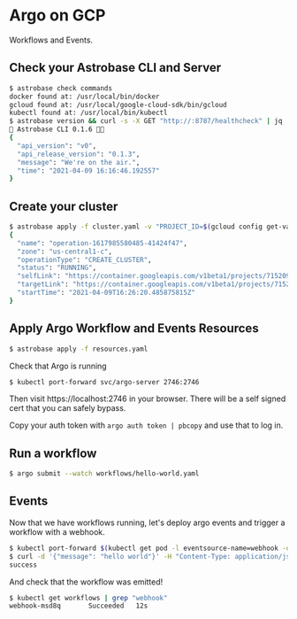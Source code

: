 # Argo on GCP

Workflows and Events.

## Check your Astrobase CLI and Server

```sh
$ astrobase check commands
docker found at: /usr/local/bin/docker
gcloud found at: /usr/local/google-cloud-sdk/bin/gcloud
kubectl found at: /usr/local/bin/kubectl
$ astrobase version && curl -s -X GET "http://:8787/healthcheck" | jq
🚀 Astrobase CLI 0.1.6 🧑‍🚀
{
  "api_version": "v0",
  "api_release_version": "0.1.3",
  "message": "We're on the air.",
  "time": "2021-04-09 16:16:46.192557"
}
```

## Create your cluster

```sh
$ astrobase apply -f cluster.yaml -v "PROJECT_ID=$(gcloud config get-value project) LOCATION=us-central1-c"
{
  "name": "operation-1617985580485-41424f47",
  "zone": "us-central1-c",
  "operationType": "CREATE_CLUSTER",
  "status": "RUNNING",
  "selfLink": "https://container.googleapis.com/v1beta1/projects/715209933323/zones/us-central1-c/operations/operation-1617985580485-41424f47",
  "targetLink": "https://container.googleapis.com/v1beta1/projects/715209933323/zones/us-central1-c/clusters/workflows",
  "startTime": "2021-04-09T16:26:20.485875815Z"
}
```

## Apply Argo Workflow and Events Resources

```sh
$ astrobase apply -f resources.yaml
```

Check that Argo is running

```sh
$ kubectl port-forward svc/argo-server 2746:2746
```

Then visit https://localhost:2746 in your browser. There will be a self signed cert that you can safely bypass.

Copy your auth token with `argo auth token | pbcopy` and use that to log in.

## Run a workflow

```sh
$ argo submit --watch workflows/hello-world.yaml
```

## Events

Now that we have workflows running, let's deploy argo events and trigger a workflow with a webhook.

```sh
$ kubectl port-forward $(kubectl get pod -l eventsource-name=webhook -o name) 12000:12000
$ curl -d '{"message": "hello world"}' -H "Content-Type: application/json" -X POST http://localhost:12000/example
success
```

And check that the workflow was emitted!

```sh
$ kubectl get workflows | grep "webhook"
webhook-msd8q       Succeeded   12s
```




